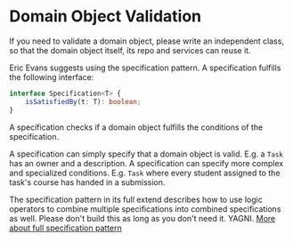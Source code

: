 # Domain Object Validation

If you need to validate a domain object, please write an independent class, so that the domain object itself, its repo and services can reuse it.

Eric Evans suggests using the specification pattern.
A specification fulfills the following interface:

```typescript
interface Specification<T> {
    isSatisfiedBy(t: T): boolean;
}
```

A specification checks if a domain object fulfills the conditions of the specification.

A specification can simply specify that a domain object is valid. E.g. a `Task` has an owner and a description.
A specification can specify more complex and specialized conditions. E.g. `Task` where every student assigned to the task's course has handed in a submission.

The specification pattern in its full extend describes how to use logic operators to combine multiple specifications into combined specifications as well. Please don't build this as long as you don't need it. YAGNI.
[More about full specification pattern](https://medium.com/@pawel_klimek/domain-driven-design-specification-pattern-82867540305c)
